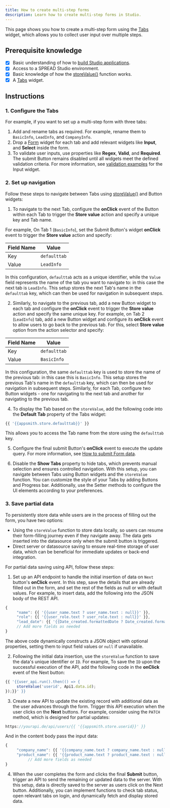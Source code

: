 ```yaml
---
title: How to create multi-step forms
description: Learn how to create multi-step forms in Studio.
---
```


<!--
README

For guidance on how to write documenation, see https://dev.stage.spread.ai/docs/contributor/guide.html. Contact Documentation when this document is ready for review.
-->

This page shows you how to create a multi-step form using the [Tabs](../reference/widgets/tabs.md) widget, which allows you to collect user input over multiple steps.

## Prerequisite knowledge

- [x] Basic understanding of how to [build Studio applications](../creating-studio-applications.md).
- [x] Access to a SPREAD Studio environment.
- [x] Basic knowledge of how the [storeValue()](../reference/framework/global-functions.md#storevalue) function works.
- [x] A [Tabs](../reference/widgets/tabs.md) widget.

## Instructions

### 1. Configure the Tabs

For example, if you want to set up a multi-step form with three tabs:

1. Add and rename tabs as required. For example, rename them to `BasicInfo`, `LeadInfo`, and `CompanyInfo`.
2. Drop a [Form](../reference/widgets/form.md) widget for each tab and add relevant widgets like **Input**, and **Select** inside the form.
3. To validate user inputs, use properties like **Regex**, **Valid**, and **Required**. The submit Button remains disabled until all widgets meet the defined validation criteria. For more information, see [validation examples](../reference/widgets/input.md#regex-string) for the Input widget.

### 2. Set up navigation

Follow these steps to navigate between Tabs using [storeValue()](../reference/framework/global-functions.md#storevalue) and Button widgets:

1. To navigate to the next Tab, configure the **onClick** event of the Button within each Tab to trigger the **Store value** action and specify a unique key and Tab name.

For example, On Tab 1 (`BasicInfo`), set the Submit Button's widget **onClick** event to trigger the **Store value** action and specify:  

| Field Name | Value |
|--- | --- |
| Key | `defaulttab` |
| Value | `LeadInfo` |

In this configuration, `defaulttab` acts as a unique identifier, while the `Value` field represents the name of the tab you want to navigate to: in this case the next tab is `LeadInfo`. This setup stores the next Tab's name in the `defaulttab` key, which can then be used for navigation in subsequent steps.

2. Similarly, to navigate to the previous tab, add a new Button widget to each tab and configure the **onClick** event to trigger the **Store value** action and specify the same unique key. For example, on Tab 2 (`LeadInfo`) tab, add a new Button widget and configure its **onClick** event to allow users to go back to the previous tab. For this, select **Store value** option from the action selector and specify:

| Field Name | Value |
| --- | --- |
| Key | `defaulttab` |
| Value | `BasicInfo` |

In this configuration, the same `defaulttab` key is used to store the name of the previous tab: in this case this is `BasicInfo`. This setup stores the previous Tab's name in the `defaulttab` key, which can then be used for navigation in subsequent steps. Similarly, for each Tab, configure two Button widgets - one for navigating to the next tab and another for navigating to the previous tab.

4. To display the Tab based on the `storeValue`, add the following code into the **Default Tab** property of the Tabs widget:

```js
{{ '{{appsmith.store.defaulttab}}' }}
```

This allows you to access the Tab name from the store using the `defaulttab` key.

5. Configure the final submit Button's **onClick** event to execute the update query. For more information, see [How to submit Form data](submit-form-data.md).

6. Disable the **Show Tabs** property to hide tabs, which prevents manual selection and ensures controlled navigation. With this setup, you can navigate between Tabs using Button widgets and the `storeValue` function. You can customize the style of your Tabs by adding Buttons and Progress bar. Additionally, use the Setter methods to configure the UI elements according to your preferences.

### 3. Save partial data

To persistently store data while users are in the process of filling out the form, you have two options:

* Using the `storeValue` function to store data locally, so users can resume their form-filling journey even if they navigate away. The data gets inserted into the datasource only when the submit button is triggered.
* Direct server or datasource saving to ensure real-time  storage of user data, which can be beneficial for immediate updates or back-end integration.

For partial data saving using API, follow these steps:

1. Set up an API endpoint to handle the initial insertion of data on `Next` button's **onClick** event. In this step, save the details that are already filled out in the form, and set the rest of the fields as null or with default values. For example, to insert data, add the following into the JSON body of the REST API.

```js
{
     "name": {{ '{{user_name.text ? user_name.text : null}}' }},
     "role": {{ '{{user_role.text ? user_role.text : null}}' }},
     "lead_date": {{ '{{Date_created.formattedDate ? Date_created.formattedDate : null}}' }}
     // Add more fields as needed
}

```

The above code dynamically constructs a JSON object with optional properties, setting them to input field values or `null` if unavailable.

2. Following the initial data insertion, use the `storeValue` function to save the data's unique identifier or `ID`. For example, To save the `ID` upon the successful execution of the API, add the following code in the **onClick** event of the Next button:

```js
{{ '{{user_api.run().then(() => {
     storeValue('userid', Api1.data.id);
});}}' }}
```

3. Create a new API to update the existing record with additional data as the user advances through the form. Trigger this API execution when the user clicks on the **Next** buttons. For example, consider using the `PATCH` method, which is designed for partial updates:

```js
https://yourapi.de/api/users/{{ '{{appsmith.store.userid}}' }}
```

And in the content body pass the input data:

```js
{
     "company_name": {{ '{{company_name.text ? company_name.text : null}}' }},
     "product_name": {{ '{{product_name.text ? product_name.text : null}}' }},
          // Add more fields as needed
}

```

4. When the user completes the form and clicks the final **Submit** button, trigger an API to send the remaining or updated data to the server. With this setup, data is directly saved to the server as users click on the Next button. Additionally, you can implement functions to check tab status, open relevant tabs on login, and dynamically fetch and display stored data.
